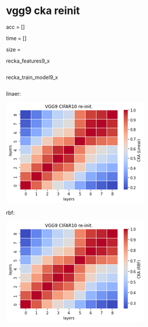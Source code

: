 # vgg9 cka reinit
acc = []

time = []

size = 

recka_features9_x
```

```

recka_train_model9_x
```

```

linaer:

![recka9linear](recka9linear.png)

rbf:

![recka9rbf](recka9rbf.png)
